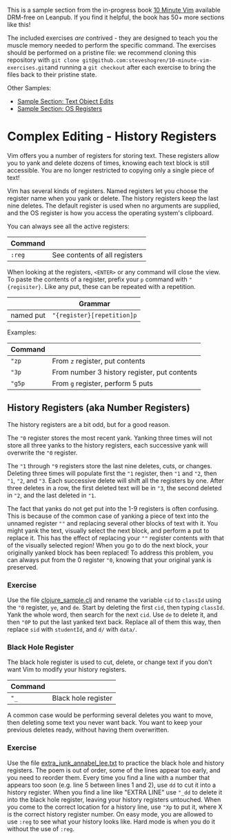 This is a sample section from the in-progress book
[10 Minute Vim](https://leanpub.com/deliberatevim/) available DRM-free on
Leanpub. If you find it helpful, the book has 50+ more sections like this!

The included exercises _are_ contrived - they are designed to teach you the
muscle memory needed to perform the specific command. The exercises should be
performed on a pristine file: we recommend cloning this repository with `git
clone git@github.com:steveshogren/10-minute-vim-exercises.git`and running a `git
checkout` after each exercise to bring the files back to their pristine state.

Other Samples:
* [Sample Section: Text Object Edits](book\_sample\_delimited\_edits.md)
* [Sample Section: OS Registers](book\_sample\_os\_registers.md)

# Complex Editing - History Registers

Vim offers you a number of registers for storing text. These registers allow you
to yank and delete dozens of times, knowing each text block is still accessible.
You are no longer restricted to copying only a single piece of text!

Vim has several kinds of registers. Named registers let you choose the register
name when you yank or delete. The history registers keep the last nine deletes.
The default register is used when no arguments are supplied, and the OS register
is how you access the operating system's clipboard.

You can always see all the active registers:

| Command |                               |
|---------|-------------------------------|
| `:reg`  | See contents of all registers |

When looking at the registers, `<ENTER>` or any command will close the view. To
paste the contents of a register, prefix your `p` command with `​"{regisiter}`.
Like any put, these can be repeated with a repetition.

|           | Grammar                    |
|-----------|----------------------------|
| named put | `​"{register}[repetition]p` |

Examples:

| Command |                                              |
|---------|----------------------------------------------|
| `​"zp`   | From `z` register, put contents              |
| `​"3p`   | From number 3 history register, put contents |
| `​"g5p`  | From `g` register, perform 5 puts            |

## History Registers (aka Number Registers)

The history registers are a bit odd, but for a good reason. 

The `​"0` register stores the most recent yank. Yanking three times will not
store all three yanks to the history registers, each successive yank will
overwrite the `​"0` register.

The `​"1` through `​"9` registers store the last nine deletes, cuts, or changes.
Deleting three times will populate first the `​"1` register, then `​"1` and `​"2`,
then `​"1`, `​"2`, and `​"3`. Each successive delete will shift all the registers
by one. After three deletes in a row, the first deleted text will be in `​"3`,
the second deleted in `​"2`, and the last deleted in `​"1`.

The fact that yanks do not get put into the 1-9 registers is often confusing.
This is because of the common case of yanking a piece of text into the unnamed
register `​""​` and replacing several other blocks of text with it. You might yank
the text, visually select the next block, and perform a put to replace it. This
has the effect of replacing your `​""​` register contents with that of the
visually selected region! When you go to do the next block, your originally
yanked block has been replaced! To address this problem, you can always put from
the 0 register `​"0`, knowing that your original yank is preserved.

### Exercise

Use the file [clojure\_sample.clj](clojure\_sample.clj) and rename the variable
`cid` to `classId` using the `​"0` register, `ye`, and `de`. Start by deleting
the first `cid`, then typing `classId`. Yank the whole word, then search for the
next `cid`. Use `de` to delete it, and then `​"0P` to put the last yanked text
back. Replace all of them this way, then replace `sid` with `studentId`, and
`d/` with `data/`.

### Black Hole Register

The black hole register is used to cut, delete, or change text if you don't want
Vim to modify your history registers.


| Command |                     |
|---------|---------------------|
| `​"_`    | Black hole register |

A common case would be performing several deletes you want to move, then
deleting some text you never want back. You want to keep your previous deletes
ready, without having them overwritten.

### Exercise 

Use the file [extra\_junk\_annabel\_lee.txt](extra\_junk\_annabel\_lee.txt) to
practice the black hole and history registers. The poem is out of order, some of
the lines appear too early, and you need to reorder them. Every time you find a
line with a number that appears too soon (e.g. line 5 between lines 1 and 2),
use `dd` to cut it into a history register. When you find a line like "EXTRA
LINE" use `​"_dd` to delete it into the black hole register, leaving your history
registers untouched. When you come to the correct location for a history line,
use `​"Xp` to put it, where X is the correct history register number. On easy
mode, you are allowed to use `:reg` to see what your history looks like. Hard
mode is when you do it without the use of `:reg`.
